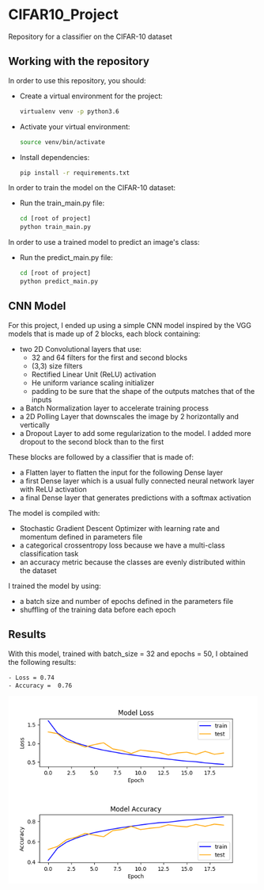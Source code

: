 # CIFAR10_Project
Repository for a classifier on the CIFAR-10 dataset

## Working with the repository

In order to use this repository, you should:

- Create a virtual environment for the project:
    ```bash
    virtualenv venv -p python3.6
    ```

- Activate your virtual environment:
    ```bash
    source venv/bin/activate
    ```

- Install dependencies:
    ```bash
    pip install -r requirements.txt
    ```

In order to train the model on the CIFAR-10 dataset:

- Run the train_main.py file:
    ```bash
    cd [root of project]
    python train_main.py
    ```

In order to use a trained model to predict an image's class:

- Run the predict_main.py file:
    ```bash
    cd [root of project]
    python predict_main.py
    ```

## CNN Model

For this project, I ended up using a simple CNN model inspired by the VGG models that is made up of 2 blocks, each block containing:
- two 2D Convolutional layers that use:
    * 32 and 64 filters for the first and second blocks
    * (3,3) size filters
    * Rectified Linear Unit (ReLU) activation
    * He uniform variance scaling initializer
    * padding to be sure that the shape of the outputs matches that of the inputs
- a Batch Normalization layer to accelerate training process
- a 2D Polling Layer that downscales the image by 2 horizontally and vertically
- a Dropout Layer to add some regularization to the model. I added more dropout to the second block than to the first

These blocks are followed by a classifier that is made of:
- a Flatten layer to flatten the input for the following Dense layer
- a first Dense layer which is a usual fully connected neural network layer with ReLU activation
- a final Dense layer that generates predictions with a softmax activation

The model is compiled with:
- Stochastic Gradient Descent Optimizer with learning rate and momentum defined in parameters file
- a categorical crossentropy loss because we have a multi-class classification task
- an accuracy metric because the classes are evenly distributed within the dataset

I trained the model by using:
- a batch size and number of epochs defined in the parameters file
- shuffling of the training data before each epoch

## Results

With this model, trained with batch_size = 32 and epochs = 50, I obtained the following results:

    - Loss = 0.74
    - Accuracy =  0.76

![](outputs/2_blocks_20_epochs_plots.png "Learning Curves")